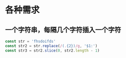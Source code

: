 # 各种需求

## 一个字符串，每隔几个字符插入一个字符

```javascript
const str = 'fhsdoifds'
const str2 = str.replace(/(.{2})/g, '$1:')
const str3 = str2.slice(0, str2.length - 1)
```
